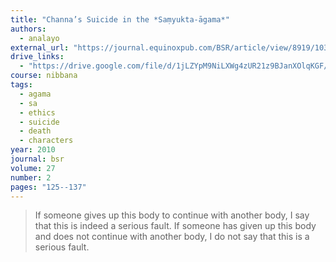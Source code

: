 ```yaml
---
title: "Channa’s Suicide in the *Saṃyukta-āgama*"
authors:
  - analayo
external_url: "https://journal.equinoxpub.com/BSR/article/view/8919/10377"
drive_links:
  - "https://drive.google.com/file/d/1jLZYpM9NiLXWg4zUR21z9BJanXOlqKGF/view?usp=drivesdk"
course: nibbana
tags:
  - agama
  - sa
  - ethics
  - suicide
  - death
  - characters
year: 2010
journal: bsr
volume: 27
number: 2
pages: "125--137"
---
```


> If someone gives up this body to continue with another body, I say that this is indeed a serious fault. If someone has given up this body and does not continue with another body, I do not say that this is a serious fault.

